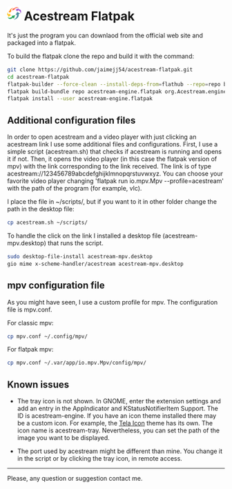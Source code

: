 # ![Acestream logo](acestream/data/images/streamer-32.png) Acestream Flatpak

It's just the program you can downlaod from the official web site and packaged into a flatpak.

To build the flatpak clone the repo and build it with the command:

``` bash
git clone https://github.com/jaimejj54/acestream-flatpak.git
cd acestream-flatpak
flatpak-builder --force-clean --install-deps-from=flathub --repo=repo builddir org.Acestream.engine.yml
flatpak build-bundle repo acestream-engine.flatpak org.Acestream.engine
flatpak install --user acestream-engine.flatpak
```

## Additional configuration files

In order to open acestream and a video player with just clicking an acestream link I use some additional files and configurations. First, I use a simple script (acestream.sh) that checks if acestream is running and opens it if not. Then, it opens the video player (in this case the flatpak version of mpv) with the link corresponding to the link received. The link is of type acestream://123456789abcdefghijklmnopqrstuvwxyz. You can choose your favorite video player changing 'flatpak run io.mpv.Mpv --profile=acestream' with the path of the program (for example, vlc).

I place the file in ~/scripts/, but if you want to it in other folder change the path in the desktop file:

```bash
cp acestream.sh ~/scripts/
```

To handle the click on the link I installed a desktop file (acestream-mpv.desktop) that runs the script.

```bash
sudo desktop-file-install acestream-mpv.desktop
gio mime x-scheme-handler/acestream acestream-mpv.desktop
```

## mpv configuration file

As you might have seen, I use a custom profile for mpv. The configuration file is mpv.conf.

For classic mpv:

```bash
cp mpv.conf ~/.config/mpv/
```

For flatpak mpv:

```bash
cp mpv.conf ~/.var/app/io.mpv.Mpv/config/mpv/
```

## Known issues

- The tray icon is not shown. In GNOME, enter the extension settings and add an entry in the AppIndicator and KStatusNotifierItem Support. The ID is acestream-engine. If you have an icon theme installed there may be a custom icon. For example, the [Tela Icon](https://github.com/vinceliuice/Tela-icon-theme) theme has its own. The icon name is acestream-tray. Nevertheless, you can set the path of the image you want to be displayed.

- The port used by acestream might be different than mine. You change it in the script or by clicking the tray icon, in remote access.

---

Please, any question or suggestion contact me.
